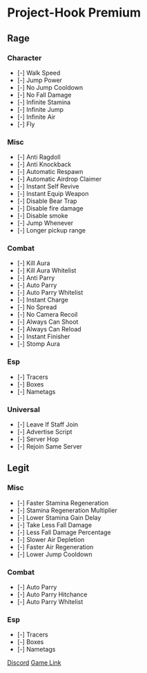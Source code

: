 # Project-Hook Premium

## Rage
### Character
* [-] Walk Speed
* [-] Jump Power
* [-] No Jump Cooldown
* [-] No Fall Damage
* [-] Infinite Stamina
* [-] Infinite Jump
* [-] Infinite Air
* [-] Fly

### Misc
* [-] Anti Ragdoll
* [-] Anti Knockback
* [-] Automatic Respawn
* [-] Automatic Airdrop Claimer
* [-] Instant Self Revive
* [-] Instant Equip Weapon
* [-] Disable Bear Trap
* [-] Disable fire damage
* [-] Disable smoke
* [-] Jump Whenever
* [-] Longer pickup range

### Combat
* [-] Kill Aura
* [-] Kill Aura Whitelist
* [-] Anti Parry
* [-] Auto Parry
* [-] Auto Parry Whitelist
* [-] Instant Charge
* [-] No Spread
* [-] No Camera Recoil
* [-] Always Can Shoot
* [-] Always Can Reload
* [-] Instant Finisher
* [-] Stomp Aura

### Esp
* [-] Tracers
* [-] Boxes
* [-] Nametags

### Universal
* [-] Leave If Staff Join
* [-] Advertise Script
* [-] Server Hop
* [-] Rejoin Same Server

## Legit
### Misc
* [-] Faster Stamina Regeneration
* [-] Stamina Regeneration Multiplier
* [-] Lower Stamina Gain Delay
* [-] Take Less Fall Damage
* [-] Less Fall Damage Percentage
* [-] Slower Air Depletion
* [-] Faster Air Regeneration
* [-] Lower Jump Cooldown

### Combat
* [-] Auto Parry
* [-] Auto Parry Hitchance
* [-] Auto Parry Whitelist

### Esp
* [-] Tracers
* [-] Boxes
* [-] Nametags

[Discord](https://discord.gg/A6N3nJeEsR)
[Game Link](https://www.roblox.com/games/4282985734/redir)
